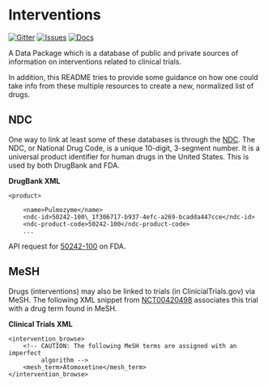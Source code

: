 # Interventions

[![Gitter](https://img.shields.io/gitter/room/opentrials/chat.svg)](https://gitter.im/opentrials/chat)
[![Issues](https://img.shields.io/badge/issue-tracker-orange.svg)](https://github.com/opentrials/opentrials/issues)
[![Docs](https://img.shields.io/badge/docs-latest-blue.svg)](http://docs.opentrials.net/en/latest/developers/)

A Data Package which is a database of public and private sources of
information on interventions related to clinical trials.

In addition, this README tries to provide some guidance on how one
could take info from these multiple resources to create a new,
normalized list of drugs.

## NDC

One way to link at least some of these databases is through the
[NDC](http://www.drugs.com/ndc.html). The NDC, or National Drug Code,
is a unique 10-digit, 3-segment number. It is a universal product
identifier for human drugs in the United States. This is used by both
DrugBank and FDA.

**DrugBank XML**

```
<product>

    <name>Pulmozyme</name>
    <ndc-id>50242-100\_1f306717-b937-4efc-a269-bcadda447cce</ndc-id>
    <ndc-product-code>50242-100</ndc-product-code>
    ...
```

API request for [50242-100](https://api.fda.gov/drug/label.json?search=openfda.product_ndc:%2250242-100%22) on FDA.


## MeSH

Drugs (interventions) may also be linked to trials (in
ClinicialTrials.gov) via MeSH. The following XML snippet from
[NCT00420498](https://clinicaltrials.gov/ct2/show/NCT00420498?term=NCT00420498&rank=1)
associates this trial with a drug term found in MeSH.

**Clinical Trials XML**

```
<intervention_browse>
    <!-- CAUTION: The following MeSH terms are assigned with an imperfect 
         algorithm -->
    <mesh_term>Atomoxetine</mesh_term>
</intervention_browse>
```
